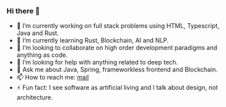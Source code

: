 ### Hi there 👋

- 🔭 I’m currently working on full stack problems using HTML, Typescript, Java and Rust.
- 🌱 I’m currently learning Rust, Blockchain, AI and NLP.
- 👯 I’m looking to collaborate on high order development paradigms and anything as code.
- 🤔 I’m looking for help with anything related to deep tech.
- 💬 Ask me about Java, Spring, frameworkless frontend and Blockchain.
- 📫 How to reach me: [mail](mailto:rui.d.lopes@me.com)
- ⚡ Fun fact: I see software as artificial living and I talk about design, not architecture.
